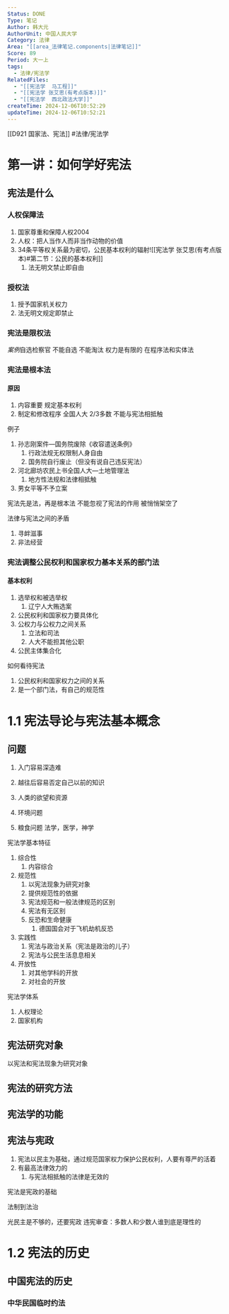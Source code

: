 ```yaml
---
Status: DONE
Type: 笔记
Author: 韩大元
AuthorUnit: 中国人民大学
Category: 法律
Area: "[[area_法律笔记.components|法律笔记]]"
Score: 89
Period: 大一上
tags:
  - 法律/宪法学
RelatedFiles:
  - "[[宪法学  马工程]]"
  - "[[宪法学 张艾思(有考点版本)]]"
  - "[[宪法学  西北政法大学]]"
createTime: 2024-12-06T10:52:29
updateTime: 2024-12-06T10:52:21
---
```

[[D921 国家法、宪法]]
#法律/宪法学 
# 第一讲：如何学好宪法
## 宪法是什么
### 人权保障法
1. 国家尊重和保障人权2004
2. 人权：把人当作人而非当作动物的价值
3. 34条平等权关系最为密切，公民基本权利的辐射![[宪法学 张艾思(有考点版本)#第二节：公民的基本权利]]
	1. 法无明文禁止即自由


### 授权法
1. 授予国家机关权力
2. 法无明文规定即禁止
### 宪法是限权法
*案例*自选检察官
	不能自选
	不能淘汰
权力是有限的
在程序法和实体法
### 宪法是根本法
#### 原因
1. 内容重要
	规定基本权利
2. 制定和修改程序
	全国人大
	2/3多数
	不能与宪法相抵触

例子
1. 孙志刚案件—国务院废除《收容遣送条例》
	1. 行政法规无权限制人身自由
	2. 国务院自行废止（但没有说自己违反宪法）
2. 河北廊坊农民上书全国人大—土地管理法
	1. 地方性法规和法律相抵触
3. 男女平等不予立案


宪法先是法，再是根本法
	不能忽视了宪法的作用
	被悄悄架空了

法律与宪法之间的矛盾
1. 寻衅滋事
2. 非法经营


### 宪法调整公民权利和国家权力基本关系的部门法
#### 基本权利
1. 选举权和被选举权
	1. 辽宁人大贿选案
2. 公民权利和国家权力要具体化
3. 公权力与公权力之间关系
	1. 立法和司法
	2. 人大不能担其他公职
4. 公民主体集合化

如何看待宪法
1. 公民权利和国家权力之间的关系
2. 是一个部门法，有自己的规范性

# 1.1 宪法导论与宪法基本概念
## 问题
1. 入门容易深造难
2. 越往后容易否定自己以前的知识

1. 人类的欲望和资源
2. 环境问题
3. 粮食问题
法学，医学，神学

宪法学基本特征
1. 综合性
	1. 内容综合
2. 规范性
	1. 以宪法现象为研究对象
	2. 提供规范性的依据
	3. 宪法规范和一般法律规范的区别
	4. 宪法有无区别
	5. 反恐和生命健康
		1. 德国国会对于飞机劫机反恐
3. 实践性
	1. 宪法与政治关系（宪法是政治的儿子）
	2. 宪法与公民生活息息相关
4. 开放性
	1. 对其他学科的开放
	2. 对社会的开放

宪法学体系
1. 人权理论
2. 国家机构

## 宪法研究对象
以宪法和宪法现象为研究对象
## 宪法的研究方法
## 宪法学的功能

## 宪法与宪政
1. 宪法以民主为基础，通过规范国家权力保护公民权利，人要有尊严的活着
2. 有最高法律效力的
	1. 与宪法相抵触的法律是无效的

宪法是宪政的基础

法制到法治

光民主是不够的，还要宪政
违宪审查：多数人和少数人谁到底是理性的

# 1.2 宪法的历史
## 中国宪法的历史
### 中华民国临时约法



